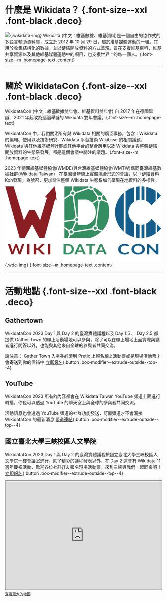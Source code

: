 # 什麼是 Wikidata？ {.font-size--xxl .font-black .deco}

![](https://upload.wikimedia.org/wikipedia/commons/6/66/Wikidata-logo-en.svg){.wikidata-img}
Wikidata (中文：維基數據、維基資料)是一個自由的協作式的多語言輔助資料庫，成立於 2012 年 10 月 29 日，屬於維基媒體運動的一環。其用於收集結構化的數據，並以鏈結開放資料的方式呈現，旨在支援維基百科、維基共享資源以及其他維基媒體運動中的項目，也支援世界上的每一個人。{.font-size--m .homepage-text .content}

---

# 關於 WikidataCon {.font-size--xxl .font-black .deco}

WikidataCon (中文：維基數據雙年會、維基資料雙年會) 自 2017 年在德國舉辦、2021 年起改為巡迴舉辦的 Wikidata 雙年會議。{.font-size--m .homepage-text}

WikidataCon 中，我們關注所有與 Wikidata 相關的廣泛事務，包含：Wikidata 的編輯、使用以及技術研究，Wikidata 平台技術 Wikibase 的相關議題，Wikidata 與其他維基媒體計畫或其他平台的整合應用以及 Wikidata 與整體鏈結開放資料的生態系發展，都是這個會議中關注的議題。{.font-size--m .homepage-text}

2023 年德國維基媒體協會(WMDE)與台灣維基媒體協會(WMTW)偕同臺灣維基數據社群(Wikidata Taiwan)，在臺灣舉辦線上實體混合形式的會議，以「鏈結資料Koh發現」為號召，更加關注整個 Wikidata 生態系如何呈現在地資料的多樣性。
![](/LOGO_w_RGB.svg){.wdc-img} {.font-size--m .homepage-text .content}

---

# 活動地點 {.font-size--xxl .font-black .deco}

## Gathertown

WikidataCon 2023 Day 1 與 Day 2 的臺灣實體議程以及 Day 1.5 、 Day 2.5 都提供 Gather Town 的線上活動場地可以參與，除了可以在線上場地上面實際與講者進行問答以外，也能與其他來自全球的參與者共同交流。

請注意： Gather Town 入場券必須到 Pretix 上報名線上活動票或是現場活動票才會寄送到你的信箱中
[立即報名](https://bit.ly/wikidatacon2023pretix){.button .box-modifier--extrude-outside--top--4} 

## YouTube

WikidataCon 2023 所有的內容都會在 Wikidata Taiwan YouTube 頻道上面進行轉播，你也可以透過 YouTube 的聊天室上與全球的參與者共同交流。

活動訊息也會透過 YouTube 頻道的社群功能發送，訂閱頻道才不會漏接 WikidataCon 的最新消息
[頻道連結](https://www.youtube.com/channel/UCDQF9ZTA1NjpOAq7NtkO8hQ){.button .box-modifier--extrude-outside--top--4} 

## 國立臺北大學三峽校區人文學院

WikidataCon 2023 Day 1 與 Day 2 的臺灣實體議程於國立臺北大學三峽校區人文學院一樓會議室進行，除了精彩的議程發表以外，在 Day 2 還會有 Wikidata 11 週年慶祝活動，歡迎各位社群好友報名現場活動票，來到三峽與我們一起同樂吧！
[立即報名](https://bit.ly/wikidatacon2023pretix){.button .box-modifier--extrude-outside--top--4} 

<iframe width="100%" height="350" src="https://www.openstreetmap.org/export/embed.html?bbox=121.36910766363145%2C24.94507847521594%2C121.37307196855548%2C24.94744234912393&amp;layer=mapnik&amp;marker=24.946260417840737%2C121.37108981609344" style="border: 1px solid black"></iframe><br/><small><a href="https://www.openstreetmap.org/?mlat=24.94626&amp;mlon=121.37109#map=19/24.94626/121.37109&amp;layers=N">查看更大的地圖</a></small>
